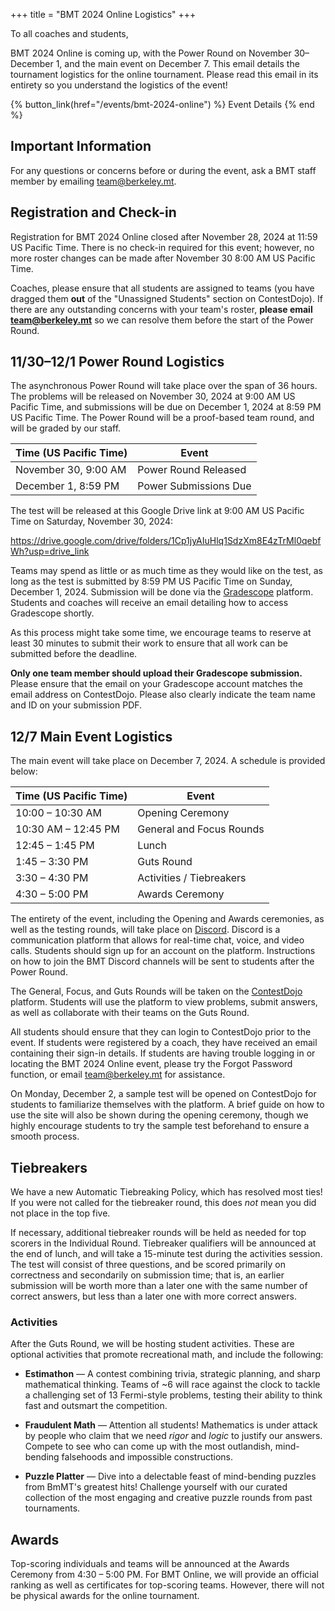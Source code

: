 +++
title = "BMT 2024 Online Logistics"
+++

To all coaches and students,

BMT 2024 Online is coming up, with the Power Round on November 30–December 1,
and the main event on December 7. This email details the tournament logistics
for the online tournament. Please read this email in its entirety so you
understand the logistics of the event!

<!-- more -->

{% button_link(href="/events/bmt-2024-online") %} Event Details {% end %}

## Important Information

For any questions or concerns before or during the event, ask a BMT staff member
by emailing <team@berkeley.mt>.

## Registration and Check-in

Registration for BMT 2024 Online closed after November 28, 2024 at 11:59 US
Pacific Time. There is no check-in required for this event; however, no more
roster changes can be made after November 30 8:00 AM US Pacific Time.

Coaches, please ensure that all students are assigned to teams (you have dragged
them **out** of the "Unassigned Students" section on ContestDojo). If there are
any outstanding concerns with your team's roster, **please email
<team@berkeley.mt>** so we can resolve them before the start of the Power Round.

## 11/30–12/1 Power Round Logistics

The asynchronous Power Round will take place over the span of 36 hours. The
problems will be released on November 30, 2024 at 9:00 AM US Pacific Time, and
submissions will be due on December 1, 2024 at 8:59 PM US Pacific Time. The
Power Round will be a proof-based team round, and will be graded by our staff.

| Time (US Pacific Time) | Event                 |
| ---------------------- | --------------------- |
| November 30, 9:00 AM   | Power Round Released  |
| December 1, 8:59 PM    | Power Submissions Due |

The test will be released at this Google Drive link at 9:00 AM US Pacific Time
on Saturday, November 30, 2024:

<https://drive.google.com/drive/folders/1Cp1jyAIuHlq1SdzXm8E4zTrMl0qebfWh?usp=drive_link>

Teams may spend as little or as much time as they would like on the test, as
long as the test is submitted by 8:59 PM US Pacific Time on Sunday, December
1, 2024. Submission will be done via the [Gradescope] platform. Students and
coaches will receive an email detailing how to access Gradescope shortly.

As this process might take some time, we encourage teams to reserve at least 30
minutes to submit their work to ensure that all work can be submitted before the
deadline.

**Only one team member should upload their Gradescope submission.** Please
ensure that the email on your Gradescope account matches the email address
on ContestDojo. Please also clearly indicate the team name and ID on your
submission PDF.

## 12/7 Main Event Logistics

The main event will take place on December 7, 2024. A schedule is provided
below:

| Time (US Pacific Time) | Event                    |
| ---------------------- | ------------------------ |
| 10:00 – 10:30 AM       | Opening Ceremony         |
| 10:30 AM – 12:45 PM    | General and Focus Rounds |
| 12:45 – 1:45 PM        | Lunch                    |
| 1:45 – 3:30 PM         | Guts Round               |
| 3:30 – 4:30 PM         | Activities / Tiebreakers |
| 4:30 – 5:00 PM         | Awards Ceremony          |

The entirety of the event, including the Opening and Awards ceremonies, as well
as the testing rounds, will take place on [Discord]. Discord is a communication
platform that allows for real-time chat, voice, and video calls. Students should
sign up for an account on the platform. Instructions on how to join the BMT
Discord channels will be sent to students after the Power Round.

The General, Focus, and Guts Rounds will be taken on the [ContestDojo] platform.
Students will use the platform to view problems, submit answers, as well as
collaborate with their teams on the Guts Round.

All students should ensure that they can login to ContestDojo prior to the
event. If students were registered by a coach, they have received an email
containing their sign-in details. If students are having trouble logging in or
locating the BMT 2024 Online event, please try the Forgot Password function, or
email <team@berkeley.mt> for assistance.

On Monday, December 2, a sample test will be opened on ContestDojo for students
to familiarize themselves with the platform. A brief guide on how to use the
site will also be shown during the opening ceremony, though we highly encourage
students to try the sample test beforehand to ensure a smooth process.

## Tiebreakers

We have a new Automatic Tiebreaking Policy, which has resolved most ties! If you
were not called for the tiebreaker round, this does _not_ mean you did not
place in the top five.

If necessary, additional tiebreaker rounds will be held as needed for top
scorers in the Individual Round. Tiebreaker qualifiers will be announced at the
end of lunch, and will take a 15-minute test during the activities session. The
test will consist of three questions, and be scored primarily on correctness and
secondarily on submission time; that is, an earlier submission will be worth more
than a later one with the same number of correct answers, but less than a later
one with more correct answers.

### Activities

After the Guts Round, we will be hosting student activities. These are optional
activities that promote recreational math, and include the following:

- **Estimathon** — A contest combining trivia, strategic planning, and sharp
  mathematical thinking. Teams of ~6 will race against the clock to tackle a
  challenging set of 13 Fermi-style problems, testing their ability to think fast
  and outsmart the competition.

- **Fraudulent Math** — Attention all students! Mathematics is under attack by
  people who claim that we need _rigor_ and _logic_ to justify our answers.
  Compete to see who can come up with the most outlandish, mind-bending falsehoods
  and impossible constructions.

- **Puzzle Platter** — Dive into a delectable feast of mind-bending puzzles from
  BmMT's greatest hits! Challenge yourself with our curated collection of the most
  engaging and creative puzzle rounds from past tournaments.

## Awards

Top-scoring individuals and teams will be announced at the Awards Ceremony from
4:30 – 5:00 PM. For BMT Online, we will provide an official ranking as well as
certificates for top-scoring teams. However, there will not be physical awards
for the online tournament.

[Gradescope]: https://www.gradescope.com/
[Discord]: https://discord.com/
[ContestDojo]: https://contestdojo.com/
